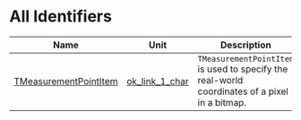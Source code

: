# All Identifiers


| Name | Unit | Description |
|---|---|---|
| [TMeasurementPointItem](ok_link_1_char.TMeasurementPointItem.md) | [ok_link_1_char](ok_link_1_char.md) | `TMeasurementPointItem` is used to specify the real-world coordinates of a pixel in a bitmap. |
